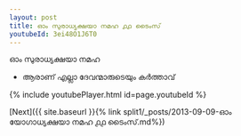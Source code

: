 ```yaml
---
layout: post
title: ഓം സുരാധ്യക്ഷയാ നമഹ ൧൧ ടൈംസ്
youtubeId: 3ei48O1J6T0
---
```

 
 
 ഓം സുരാധ്യക്ഷയാ നമഹ 
 
 -  ആരാണ് എല്ലാ ദേവന്മാരുടെയും കർത്താവ് 
 
  
 
  
 
 
 
 
 
 


{% include youtubePlayer.html id=page.youtubeId %}
 
[Next]({{ site.baseurl }}{% link  split1/_posts/2013-09-09-ഓം യോഗാധ്യക്ഷയാ നമഹ ൧൧ ടൈംസ്.md%})
 
